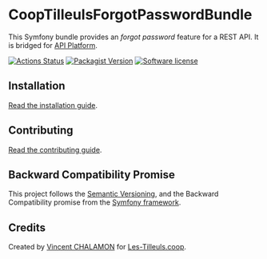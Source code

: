 # CoopTilleulsForgotPasswordBundle

This Symfony bundle provides an _forgot password_ feature for a REST API.
It is bridged for [API Platform](https://api-platform.com/).

[![Actions Status](https://github.com/coopTilleuls/CoopTilleulsForgotPasswordBundle/workflows/CI/badge.svg)](https://github.com/coopTilleuls/CoopTilleulsForgotPasswordBundle/actions)
[![Packagist Version](https://img.shields.io/packagist/v/tilleuls/forgot-password-bundle.svg?style=flat-square)](https://packagist.org/packages/tilleuls/forgot-password-bundle)
[![Software license](https://img.shields.io/github/license/coopTilleuls/CoopTilleulsForgotPasswordBundle.svg?style=flat-square)](https://github.com/coopTilleuls/CoopTilleulsForgotPasswordBundle/blob/main/LICENSE)

## Installation

[Read the installation guide](docs/index.md).

## Contributing

[Read the contributing guide](CONTRIBUTING.md).

## Backward Compatibility Promise

This project follows the [Semantic Versioning](https://semver.org/), and the Backward Compatibility promise from
the [Symfony framework](https://symfony.com/doc/current/contributing/code/bc.html).

## Credits

Created by [Vincent CHALAMON](https://github.com/vincentchalamon) for [Les-Tilleuls.coop](https://les-tilleuls.coop/).

